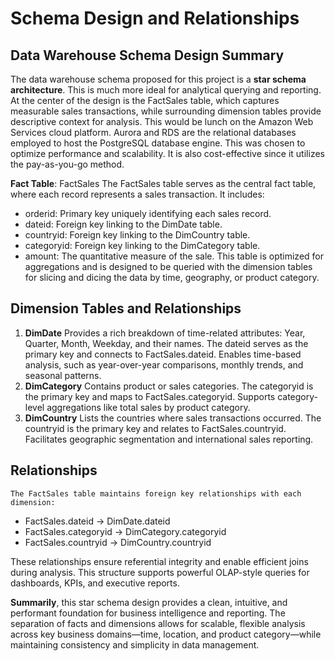 # Schema Design and Relationships
## Data Warehouse Schema Design Summary
The data warehouse schema proposed for this project is a **star schema architecture**. This is much more ideal for analytical querying and reporting. At the center of the design is the FactSales table, which captures measurable sales transactions, while surrounding dimension tables provide descriptive context for analysis. This would be lunch on the Amazon Web Services cloud platform. Aurora and RDS are the relational databases employed to host the PostgreSQL database engine. This was chosen to optimize performance and scalability. It is also cost-effective since it utilizes the pay-as-you-go method.

**Fact Table**: FactSales
The FactSales table serves as the central fact table, where each record represents a sales transaction. It includes:
*	orderid: Primary key uniquely identifying each sales record.
*	dateid: Foreign key linking to the DimDate table.
*	countryid: Foreign key linking to the DimCountry table.
*	categoryid: Foreign key linking to the DimCategory table.
*	amount: The quantitative measure of the sale.
This table is optimized for aggregations and is designed to be queried with the dimension tables for slicing and dicing the data by time, geography, or product category.

## **Dimension Tables and Relationships**
1.	**DimDate**
	Provides a rich breakdown of time-related attributes: Year, Quarter, Month, Weekday, and their names.
	The dateid serves as the primary key and connects to FactSales.dateid.
	Enables time-based analysis, such as year-over-year comparisons, monthly trends, and seasonal patterns.
2.	**DimCategory**
	Contains product or sales categories.
	The categoryid is the primary key and maps to FactSales.categoryid.
	Supports category-level aggregations like total sales by product category.
3.	**DimCountry**
	Lists the countries where sales transactions occurred.
	The countryid is the primary key and relates to FactSales.countryid.
	Facilitates geographic segmentation and international sales reporting.

## Relationships
	The FactSales table maintains foreign key relationships with each dimension:
*	FactSales.dateid → DimDate.dateid
*	FactSales.categoryid → DimCategory.categoryid
*	FactSales.countryid → DimCountry.countryid

These relationships ensure referential integrity and enable efficient joins during analysis. This structure supports powerful OLAP-style queries for dashboards, KPIs, and executive reports.

**Summarily**, this star schema design provides a clean, intuitive, and performant foundation for business intelligence and reporting. The separation of facts and dimensions allows for scalable, flexible analysis across key business domains—time, location, and product category—while maintaining consistency and simplicity in data management.
